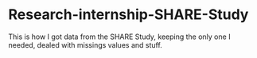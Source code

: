 # Research-internship-SHARE-Study
This is how I got data from the SHARE Study, keeping the only one I needed, dealed with missings values and stuff.
